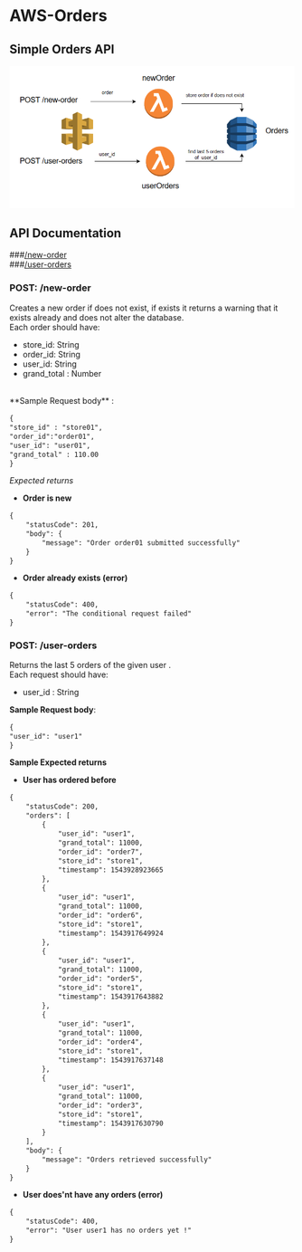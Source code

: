 # AWS-Orders
## Simple Orders API
<img src="./imgs/orders-api-img.png" />


## API Documentation

###[/new-order](https://github.com/Cyb3rN4u7/AWS-Orders#post--new-order)
<br>
###[/user-orders](https://github.com/Cyb3rN4u7/AWS-Orders#post--user-orders)

### POST:  /new-order
Creates a new order if does not exist, if exists it returns a warning that it exists already and does not alter the database.
<br>
Each order should have:
- store_id: String
- order_id: String
- user_id: String
- grand_total : Number
<br>
**Sample Request body** :

```
{
"store_id" : "store01",
"order_id":"order01",
"user_id": "user01",
"grand_total" : 110.00
}

```

 _Expected returns_
<br>
 - **Order is new**

```
{
    "statusCode": 201,
    "body": {
        "message": "Order order01 submitted successfully"
    }
}

```

- **Order already exists (error)**

```
{
    "statusCode": 400,
    "error": "The conditional request failed"
}

```


### POST:  /user-orders
Returns the last 5 orders of the given user .
<br>
Each request should have:

- user_id : String


**Sample Request body**:

```
{
"user_id": "user1"
}

```


 **Sample Expected returns**
<br>
 - **User has ordered before**

```
{
    "statusCode": 200,
    "orders": [
        {
            "user_id": "user1",
            "grand_total": 11000,
            "order_id": "order7",
            "store_id": "store1",
            "timestamp": 1543928923665
        },
        {
            "user_id": "user1",
            "grand_total": 11000,
            "order_id": "order6",
            "store_id": "store1",
            "timestamp": 1543917649924
        },
        {
            "user_id": "user1",
            "grand_total": 11000,
            "order_id": "order5",
            "store_id": "store1",
            "timestamp": 1543917643882
        },
        {
            "user_id": "user1",
            "grand_total": 11000,
            "order_id": "order4",
            "store_id": "store1",
            "timestamp": 1543917637148
        },
        {
            "user_id": "user1",
            "grand_total": 11000,
            "order_id": "order3",
            "store_id": "store1",
            "timestamp": 1543917630790
        }
    ],
    "body": {
        "message": "Orders retrieved successfully"
    }
}

```

- **User does'nt have any orders (error)**

```
{
    "statusCode": 400,
    "error": "User user1 has no orders yet !"
}

```

